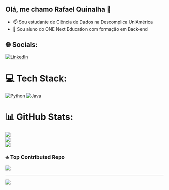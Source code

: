 ## Olá, me chamo Rafael Quinalha 👋

- 📫 Sou estudante de Ciência de Dados na Descomplica UniAmérica
- 🌱 Sou aluno do ONE Next Education com formação em Back-end

## 🌐 Socials:
[![LinkedIn](https://img.shields.io/badge/LinkedIn-%230077B5.svg?logo=linkedin&logoColor=white)](https://www.linkedin.com/in/rafael-quinalha) 

# 💻 Tech Stack:
![Python](https://img.shields.io/badge/python-3670A0?style=for-the-badge&logo=python&logoColor=ffdd54) ![Java](https://img.shields.io/badge/java-%23ED8B00.svg?style=for-the-badge&logo=openjdk&logoColor=white)
# 📊 GitHub Stats:
![](https://github-readme-stats.vercel.app/api?username=rquinalha&theme=dark&hide_border=false&include_all_commits=false&count_private=false)<br/>
![](https://github-readme-streak-stats.herokuapp.com/?user=rquinalha&theme=dark&hide_border=false)<br/>
![](https://github-readme-stats.vercel.app/api/top-langs/?username=rquinalha&theme=dark&hide_border=false&include_all_commits=false&count_private=false&layout=compact)


### 🔝 Top Contributed Repo
![](https://github-contributor-stats.vercel.app/api?username=rquinalha&limit=5&theme=dark&combine_all_yearly_contributions=true)

---
[![](https://visitcount.itsvg.in/api?id=rquinalha&icon=0&color=0)](https://visitcount.itsvg.in)
